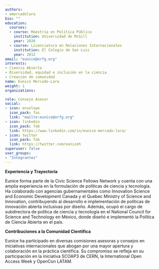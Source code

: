 ```yaml
---
authors:
- emercadolara
bio: ""
education:
  courses:
  - course: Maestría en Política Pública
    institution: Universidad de McGill
    year: 2020
  - course: Licenciatura en Relaciones Internacionales
    institution: El Colegio de San Luis
    year: 2012
email: "eunice@orfg.org"
interests:
- Ciencia Abierta
- Diversidad, equidad e inclusión en la ciencia
- Creación de comunidad 
name: Eunice Mercado-Lara
weight: 1
organizations:

role: Consejo Asesor
social:
- icon: envelope
  icon_pack: fas
  link: "mailto:eunice@orfg.org"
- icon: linkedin
  icon_pack: fab
  link: https://www.linkedin.com/in/eunice-mercado-lara/
- icon: twitter
  icon_pack: fab
  link: https://twitter.com/eunizeh
superuser: false
user_groups:
- "Integrantes"
---
```


**Experiencia y Trayectoria**

Eunice forma parte de la Civic Science Fellows Network y cuenta con una amplia experiencia en la formulación de políticas de ciencia y tecnología. 
Ha colaborado con agencias gubernamentales como Innovation Science and Economic Development Canada y el Quebec Ministry of Science and Innovation, contribuyendo al desarrollo e implementación de políticas de innovación abierta inclusivas por diseño. 
Además, ocupó el cargo de subdirectora de política de ciencia y tecnología en el National Council for Science and Technology en México, donde diseñó e implementó la Política de Ciencia Abierta en el país.

**Contribuciones a la Comunidad Científica**

Eunice ha participado en diversas comisiones asesoras y consejos en iniciativas internacionales que abogan por una mayor apertura y colaboración en la práctica científica. 
Su compromiso se refleja en su participación en la iniciativa SCOAP3 de CERN, la International Open Access Week y OpenCon LATAM.

